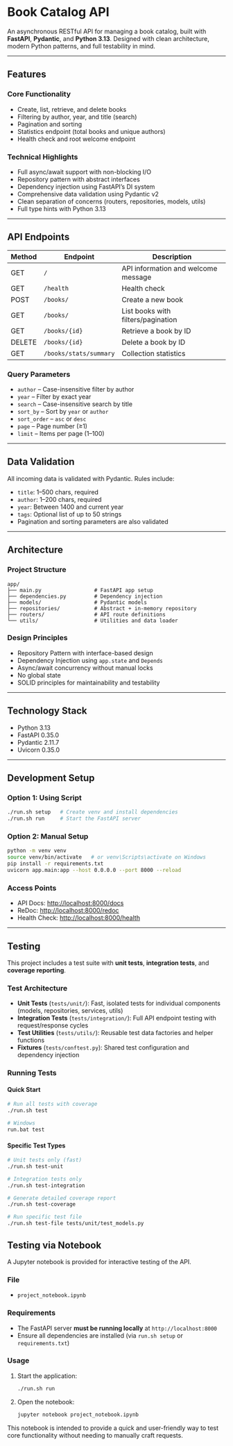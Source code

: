 
# Book Catalog API

An asynchronous RESTful API for managing a book catalog, built with **FastAPI**, **Pydantic**, and **Python 3.13**. Designed with clean architecture, modern Python patterns, and full testability in mind.

---

## Features

### Core Functionality

* Create, list, retrieve, and delete books
* Filtering by author, year, and title (search)
* Pagination and sorting
* Statistics endpoint (total books and unique authors)
* Health check and root welcome endpoint

### Technical Highlights

* Full async/await support with non-blocking I/O
* Repository pattern with abstract interfaces
* Dependency injection using FastAPI’s DI system
* Comprehensive data validation using Pydantic v2
* Clean separation of concerns (routers, repositories, models, utils)
* Full type hints with Python 3.13

---

## API Endpoints

| Method | Endpoint               | Description                         |
| ------ | ---------------------- | ----------------------------------- |
| GET    | `/`                    | API information and welcome message |
| GET    | `/health`              | Health check                        |
| POST   | `/books/`              | Create a new book                   |
| GET    | `/books/`              | List books with filters/pagination  |
| GET    | `/books/{id}`          | Retrieve a book by ID               |
| DELETE | `/books/{id}`          | Delete a book by ID                 |
| GET    | `/books/stats/summary` | Collection statistics               |

### Query Parameters

* `author` – Case-insensitive filter by author
* `year` – Filter by exact year
* `search` – Case-insensitive search by title
* `sort_by` – Sort by `year` or `author`
* `sort_order` – `asc` or `desc`
* `page` – Page number (≥1)
* `limit` – Items per page (1–100)

---

## Data Validation

All incoming data is validated with Pydantic. Rules include:

* `title`: 1–500 chars, required
* `author`: 1–200 chars, required
* `year`: Between 1400 and current year
* `tags`: Optional list of up to 50 strings
* Pagination and sorting parameters are also validated

---

## Architecture

### Project Structure

```
app/
├── main.py                 # FastAPI app setup
├── dependencies.py         # Dependency injection
├── models/                 # Pydantic models
├── repositories/           # Abstract + in-memory repository
├── routers/                # API route definitions
└── utils/                  # Utilities and data loader
```

### Design Principles

* Repository Pattern with interface-based design
* Dependency Injection using `app.state` and `Depends`
* Async/await concurrency without manual locks
* No global state
* SOLID principles for maintainability and testability

---

## Technology Stack

* Python 3.13
* FastAPI 0.35.0
* Pydantic 2.11.7
* Uvicorn 0.35.0

---

## Development Setup

### Option 1: Using Script

```bash
./run.sh setup   # Create venv and install dependencies
./run.sh run     # Start the FastAPI server
```

### Option 2: Manual Setup

```bash
python -m venv venv
source venv/bin/activate   # or venv\Scripts\activate on Windows
pip install -r requirements.txt
uvicorn app.main:app --host 0.0.0.0 --port 8000 --reload
```

### Access Points

* API Docs: [http://localhost:8000/docs](http://localhost:8000/docs)
* ReDoc: [http://localhost:8000/redoc](http://localhost:8000/redoc)
* Health Check: [http://localhost:8000/health](http://localhost:8000/health)

---

## Testing

This project includes a test suite with **unit tests**, **integration tests**, and **coverage reporting**.

### Test Architecture

- **Unit Tests** (`tests/unit/`): Fast, isolated tests for individual components (models, repositories, services, utils)
- **Integration Tests** (`tests/integration/`): Full API endpoint testing with request/response cycles
- **Test Utilities** (`tests/utils/`): Reusable test data factories and helper functions
- **Fixtures** (`tests/conftest.py`): Shared test configuration and dependency injection

### Running Tests

#### Quick Start
```bash
# Run all tests with coverage
./run.sh test

# Windows
run.bat test
```

#### Specific Test Types
```bash
# Unit tests only (fast)
./run.sh test-unit

# Integration tests only 
./run.sh test-integration

# Generate detailed coverage report
./run.sh test-coverage

# Run specific test file
./run.sh test-file tests/unit/test_models.py
```


## Testing via Notebook

A Jupyter notebook is provided for interactive testing of the API.

### File

* `project_notebook.ipynb`

### Requirements

* The FastAPI server **must be running locally** at `http://localhost:8000`
* Ensure all dependencies are installed (via `run.sh setup` or `requirements.txt`)

### Usage

1. Start the application:

   ```bash
   ./run.sh run
   ```
2. Open the notebook:

   ```bash
   jupyter notebook project_notebook.ipynb
   ```

This notebook is intended to provide a quick and user-friendly way to test core functionality without needing to manually craft requests.
